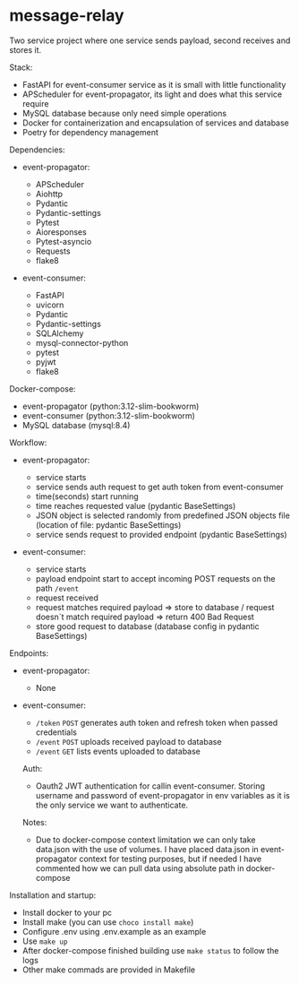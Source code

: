 # message-relay
Two service project where one service sends payload, second receives and stores it.

Stack:
- FastAPI for event-consumer service as it is small with little functionality
- APScheduler for event-propagator, its light and does what this service require
- MySQL database because only need simple operations
- Docker for containerization and encapsulation of services and database
- Poetry for dependency management

Dependencies:
- event-propagator:
  - APScheduler
  - Aiohttp
  - Pydantic
  - Pydantic-settings
  - Pytest
  - Aioresponses
  - Pytest-asyncio
  - Requests
  - flake8
    
- event-consumer:
  - FastAPI
  - uvicorn
  - Pydantic
  - Pydantic-settings
  - SQLAlchemy
  - mysql-connector-python
  - pytest
  - pyjwt
  - flake8

Docker-compose:
- event-propagator (python:3.12-slim-bookworm)
- event-consumer (python:3.12-slim-bookworm)
- MySQL database (mysql:8.4)


Workflow:
- event-propagator:
  - service starts
  - service sends auth request to get auth token from event-consumer
  - time(seconds) start running
  - time reaches requested value (pydantic BaseSettings)
  - JSON object is selected randomly from predefined JSON objects file (location of file: pydantic BaseSettings)
  - service sends request to provided endpoint (pydantic BaseSettings)
 
- event-consumer:
  - service starts
  - payload endpoint start to accept incoming POST requests on the path `/event`
  - request received
  - request matches required payload => store to database / request doesn`t match required payload => return 400 Bad Request
  - store good request to database (database config in pydantic BaseSettings)

Endpoints:
- event-propagator:
  - None
- event-consumer:
  - `/token` `POST` generates auth token and refresh token when passed credentials
  - `/event` `POST` uploads received payload to database
  - `/event` `GET` lists events uploaded to database

  Auth:
  - Oauth2 JWT authentication for callin event-consumer. Storing username and password of event-propagator in env variables as it is the only service we want to authenticate.

  Notes:
   - Due to docker-compose context limitation we can only take data.json with the use of volumes. 
    I have placed data.json in event-propagator context for testing purposes, but if needed I have commented how we can pull data using absolute path in docker-compose

Installation and startup:
- Install docker to your pc
- Install make (you can use `choco install make`)
- Configure .env using .env.example as an example
- Use `make up` 
- After docker-compose finished building use `make status` to follow the logs
- Other make commads are provided in Makefile
